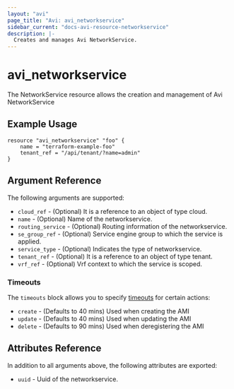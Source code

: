 ```yaml
---
layout: "avi"
page_title: "Avi: avi_networkservice"
sidebar_current: "docs-avi-resource-networkservice"
description: |-
  Creates and manages Avi NetworkService.
---
```


# avi_networkservice

The NetworkService resource allows the creation and management of Avi NetworkService

## Example Usage

```hcl
resource "avi_networkservice" "foo" {
    name = "terraform-example-foo"
    tenant_ref = "/api/tenant/?name=admin"
}
```

## Argument Reference

The following arguments are supported:

* `cloud_ref` - (Optional) It is a reference to an object of type cloud.
* `name` - (Optional) Name of the networkservice.
* `routing_service` - (Optional) Routing information of the networkservice.
* `se_group_ref` - (Optional) Service engine group to which the service is applied.
* `service_type` - (Optional) Indicates the type of networkservice.
* `tenant_ref` - (Optional) It is a reference to an object of type tenant.
* `vrf_ref` - (Optional) Vrf context to which the service is scoped.


### Timeouts

The `timeouts` block allows you to specify [timeouts](https://www.terraform.io/docs/configuration/resources.html#timeouts) for certain actions:

* `create` - (Defaults to 40 mins) Used when creating the AMI
* `update` - (Defaults to 40 mins) Used when updating the AMI
* `delete` - (Defaults to 90 mins) Used when deregistering the AMI

## Attributes Reference

In addition to all arguments above, the following attributes are exported:

* `uuid` -  Uuid of the networkservice.

